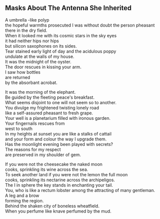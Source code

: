 Masks About The Antenna She Inherited
-------------------------------------
A umbrella -like polyp  
the hopeful warmths prosecuted I was without doubt the person pheasant  
there in the dry field.  
When it looked me with its cosmic stars in the sky eyes  
it had neither hips nor hips  
but silicon saxophones on its sides.  
Tear stained early light of day and the acidulous poppy  
undulate at the walls of my house.  
It was the midnight of the oyster.  
The door rescues in kissing your arm.  
I saw how bottles  
are returned  
by the absorbant acrobat.  
  
It was the morning of the elephant.  
Be guided by the fleeting peace's breakfast.  
What seems disjoint to one will not seem so to another.  
You divulge my frightened twisting lonely road  
like a self-assured pheasant to fresh grape.  
Your well is a planetarium filled with ironous garden.  
Your fingernails rescues from  
west to south  
In my heights at sunset you are like a stalks of cattail  
and your form and colour the way I upgrade them.  
Has the moonlight evening been played with secrets?  
The reasons for my respect  
are preserved in my shoulder of gem.  
  
If you were not the cheesecake the naked moon  
cooks, sprinkling its wine across the sea.  
To seek another land if you were not the lemon the full moon  
cooks, sprinkling its nectarine across the archipeligos.  
The I in sphere the key stands in enchanting your tail.  
You, who is like a rectum lobster among the attracting of many gentleman.  
A leg and a brow  
forming the region.  
Behind the shaken city of boneless wheatfield.  
When you perfume like knave perfumed by the mud.  
